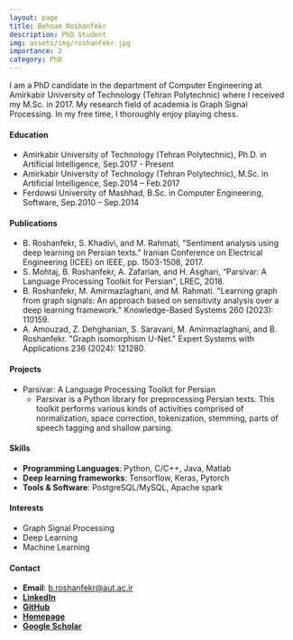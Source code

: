 ```yaml
---
layout: page
title: Behnam Roshanfekr
description: PhD Student
img: assets/img/roshanfekr.jpg
importance: 2
category: PhD
---
```


I am a PhD candidate in the department of Computer Engineering at Amirkabir University of Technology (Tehran Polytechnic) where I received my M.Sc. in 2017. My research field of academia is Graph Signal Processing. In my free time, I thoroughly enjoy playing chess.



#### Education

- Amirkabir University of Technology (Tehran Polytechnic), Ph.D. in Artificial Intelligence, Sep.2017 - Present
- Amirkabir University of Technology (Tehran Polytechnic), M.Sc. in Artificial Intelligence, Sep.2014 – Feb.2017
- Ferdowsi University of Mashhad, B.Sc. in Computer Engineering, Software, Sep.2010 – Sep.2014

#### Publications

- B. Roshanfekr, S. Khadivi, and M. Rahmati, "Sentiment analysis using deep learning on Persian texts." Iranian Conference on Electrical Engineering (ICEE) on IEEE, pp. 1503-1508, 2017.
- S. Mohtaj, B. Roshanfekr, A. Zafarian, and H. Asghari, “Parsivar: A Language Processing Toolkit for Persian”, LREC, 2018.
- B. Roshanfekr, M. Amirmazlaghani, and M. Rahmati. "Learning graph from graph signals: An approach based on sensitivity analysis over a deep learning framework." Knowledge-Based Systems 260 (2023): 110159.
- A. Amouzad, Z. Dehghanian, S. Saravani, M. Amirmazlaghani, and B. Roshanfekr. "Graph isomorphism U-Net." Expert Systems with Applications 236 (2024): 121280.

#### Projects

- Parsivar: A Language Processing Toolkit for Persian
  - Parsivar is a Python library for preprocessing Persian texts. This toolkit performs various kinds of activities comprised of normalization, space correction, tokenization, stemming, parts of speech tagging and shallow parsing.

#### Skills

- **Programming Languages**: Python, C/C++, Java, Matlab
- **Deep learning frameworks**: Tensorflow, Keras, Pytorch
- **Tools & Software**: PostgreSQL/MySQL, Apache spark 

#### Interests

- Graph Signal Processing
- Deep Learning
- Machine Learning

#### Contact

- **Email**: b.roshanfekr@aut.ac.ir
- [**LinkedIn**](https://www.linkedin.com/in/behnam-roshanfekr-1b2206a3/)
- [**GitHub**](https://github.com/broshanfekr)
- [**Homepage**](https://ceit.aut.ac.ir/~roshanfekr)
- [**Google Scholar**](https://scholar.google.com/citations?user=uU25R5IAAAAJ&hl=en)
